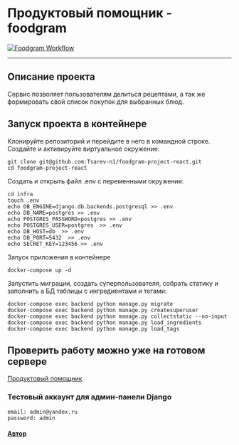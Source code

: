 # Продуктовый помощник - foodgram

[![Foodgram Workflow](https://github.com/Tsarev-n1/foodgram-project-react/actions/workflows/foodgram_workflow.yml/badge.svg)](https://github.com/Tsarev-n1/foodgram-project-react/actions/workflows/foodgram_workflow.yml)

---

## Описание проекта
Сервис позволяет пользователям делиться рецептами, а так же формировать свой список покупок для выбранных блюд.

## Запуск проекта в контейнере
Клонируйте репозиторий и перейдите в него в командной строке.
Создайте и активируйте виртуальное окружение:
```
git clone git@github.com:Tsarev-n1/foodgram-project-react.git
cd foodgram-project-react
```
Cоздать и открыть файл .env с переменными окружения:
```
cd infra
touch .env
echo DB_ENGINE=django.db.backends.postgresql >> .env
echo DB_NAME=postgres >> .env
echo POSTGRES_PASSWORD=postgres >> .env
echo POSTGRES_USER=postgres  >> .env
echo DB_HOST=db  >> .env
echo DB_PORT=5432  >> .env
echo SECRET_KEY=123456 >> .env
```
Запуск приложения в контейнере
```
docker-compose up -d
```
Запустить миграции, создать суперпользователя, собрать статику и заполнить а БД таблицы с ингредиентами и тегами:
```
docker-compose exec backend python manage.py migrate
docker-compose exec backend python manage.py createsuperuser
docker-compose exec backend python manage.py collectstatic --no-input
docker-compose exec backend python manage.py load_ingredients
docker-compose exec backend python manage.py load_tags
```
## Проверить работу можно уже на готовом сервере
[Продуктовый помощник](http://tsarev.ddns.net)

### Тестовый аккаунт для админ-панели Django
```
email: admin@yandex.ru
password: admin
```

#### [Автор](https://github.com/Tsarev-n1)
